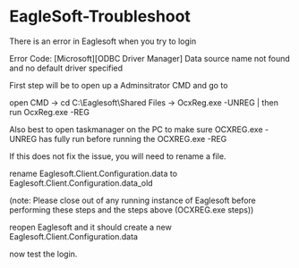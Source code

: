 # EagleSoft-Troubleshoot

There is an error in Eaglesoft when you try to login 

Error Code:  [Microsoft][ODBC Driver Manager] Data source name not found and no default driver specified

First step will be to open up a Adminsitrator CMD and go to 

open CMD -> cd C:\Eaglesoft\Shared Files -> OcxReg.exe -UNREG | then run OcxReg.exe -REG

Also best to open taskmanager on the PC to make sure OCXREG.exe -UNREG has fully run before running the OCXREG.exe -REG 

If this does not fix the issue, you will need to rename a file. 

rename Eaglesoft.Client.Configuration.data to Eaglesoft.Client.Configuration.data_old 

(note: Please close out of any running instance of Eaglesoft before performing these steps and the steps above (OCXREG.exe steps)) 

reopen Eaglesoft and it should create a new Eaglesoft.Client.Configuration.data 

now test the login. 
